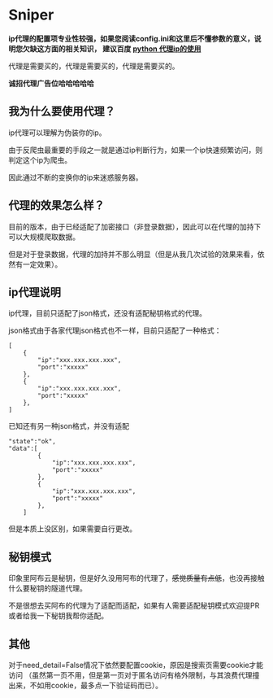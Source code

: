 # Sniper

**ip代理的配置项专业性较强，如果您阅读config.ini和这里后不懂参数的意义，说明您欠缺这方面的相关知识，
建议百度 [python 代理ip的使用](https://www.baidu.com/baidu?tn=monline_3_dg&ie=utf-8&wd=python+%E4%BB%A3%E7%90%86ip%E7%9A%84%E4%BD%BF%E7%94%A8 )**

代理是需要买的，代理是需要买的，代理是需要买的。

**诚招代理广告位哈哈哈哈哈**

## 我为什么要使用代理？

ip代理可以理解为伪装你的ip。

由于反爬虫最重要的手段之一就是通过ip判断行为，如果一个ip快速频繁访问，则判定这个ip为爬虫。

因此通过不断的变换你的ip来迷惑服务器。

## 代理的效果怎么样？

目前的版本，由于已经适配了加密接口（非登录数据），因此可以在代理的加持下可以大规模爬取数据。

但是对于登录数据，代理的加持并不那么明显（但是从我几次试验的效果来看，依然有一定效果）。

## ip代理说明

ip代理，目前只适配了json格式，还没有适配秘钥格式的代理。

json格式由于各家代理json格式也不一样，目前只适配了一种格式：
    
    [
        {
            "ip":"xxx.xxx.xxx.xxx",
            "port":"xxxxx"
        },
        {
            "ip":"xxx.xxx.xxx.xxx",
            "port":"xxxxx"
        },
    ]
    
已知还有另一种json格式，并没有适配

    "state":"ok",
    "data":[
            {
                "ip":"xxx.xxx.xxx.xxx",
                "port":"xxxxx"
            },
            {
                "ip":"xxx.xxx.xxx.xxx",
                "port":"xxxxx"
            },
        ]
    
但是本质上没区别，如果需要自行更改。

## 秘钥模式

印象里阿布云是秘钥，但是好久没用阿布的代理了，~~感觉质量有点低~~，也没再接触什么要秘钥的隧道代理。

不是很想去买阿布的代理为了适配而适配，如果有人需要适配秘钥模式欢迎提PR或者给我一下秘钥我帮你适配。

## 其他

对于need_detail=False情况下依然要配置cookie，原因是搜索页需要cookie才能访问
（虽然第一页不用，但是第一页对于匿名访问有格外限制，与其浪费代理撞出来，不如用cookie，最多点一下验证码而已）。
